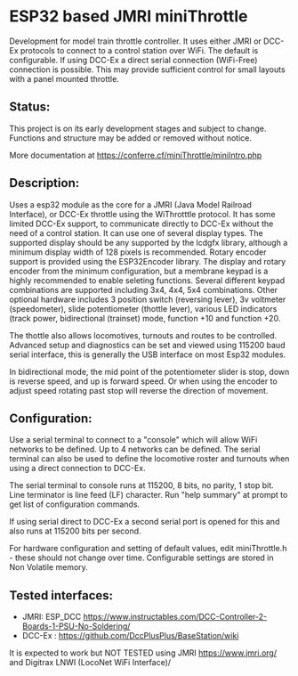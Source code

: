 ESP32 based JMRI miniThrottle
=============================
Development for model train throttle controller.
It uses either JMRI or DCC-Ex protocols to connect to a control station over WiFi.
The default is configurable.
If using DCC-Ex a direct serial connection (WiFi-Free) connection is possible. This may provide sufficient control for small layouts with a panel mounted throttle.

Status:
-------
This project is on its early development stages and subject to change. Functions and structure may be added or removed without notice.

More documentation at https://conferre.cf/miniThrottle/miniIntro.php

Description:
------------
Uses a esp32 module as the core for a JMRI (Java Model Railroad Interface), or DCC-Ex throttle using the WiThrotttle protocol.
It has some limited DCC-Ex support, to communicate directly to DCC-Ex without the need of a control station.
It can use one of several display types.
The supported display should be any supported by the lcdgfx library, although a minimum display width of 128 pixels is recommended.
Rotary encoder support is provided using the ESP32Encoder library.
The display and rotary encoder from the minimum configuration, but a membrane keypad is a highly recommended to enable seleting functions.
Several different keypad combinations are supported including 3x4, 4x4, 5x4 combinations.
Other optional hardware includes 3 position switch (reversing lever), 3v voltmeter (speedometer), slide potentiometer (thottle lever), various LED indicators (track power, bidirectional (trainset) mode, function +10 and function +20.

The thottle also allows locomotives, turnouts and routes to be controlled.
Advanced setup and diagnostics can be set and viewed using 115200 baud serial interface, this is generally the USB interface on most Esp32 modules.

In bidirectional mode, the mid point of the potentiometer slider is stop, down is reverse speed, and up is forward speed. Or when using the encoder to adjust speed rotating past stop will reverse the direction of movement.

Configuration:
--------------
Use a serial terminal to connect to a "console" which will allow WiFi networks to be defined. Up to 4 networks can be defined.
The serial terminal can also be used to define the locomotive roster and turnouts when using a direct connection to DCC-Ex.

The serial terminal to console runs at 115200, 8 bits, no parity, 1 stop bit. Line terminator is line feed (LF) character.
Run "help summary" at prompt to get list of configuration commands.

If using serial direct to DCC-Ex a second serial port is opened for this and also runs at 115200 bits per second.

For hardware configuration and setting of default values, edit miniThrottle.h - these should not change over time.
Configurable settings are stored in Non Volatile memory.


Tested interfaces:
------------------
* JMRI: ESP_DCC https://www.instructables.com/DCC-Controller-2-Boards-1-PSU-No-Soldering/
* DCC-Ex : https://github.com/DccPlusPlus/BaseStation/wiki

It is expected to work but NOT TESTED using JMRI https://www.jmri.org/ and Digitrax LNWI (LocoNet WiFi Interface)/
